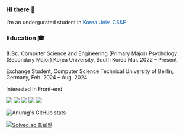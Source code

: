 ### Hi there 👋

I'm an undergurated student in <span style="color:#045FB4"> Korea Univ. CS&E </span>

### Education 🎓

**B.Sc.** Computer Science and Engineering (Primary Major) Psychology (Secondary Major) 	Korea University, South Korea Mar. 2022 – Present 		

Exchange Student, Computer Science			Technical University of Berlin, Germany,       Feb. 2024 – Aug. 2024 	



Interested in Front-end
 
<a href="버튼을 눌렀을 때 이동할 링크" target="_blank"><img src="https://img.shields.io/badge/notion-000000?style=flat&logo=notion&logoColor=FFFFFF"/></a>
<a href="버튼을 눌렀을 때 이동할 링크" target="_blank"><img src="https://img.shields.io/badge/flutter-CEE3F6?style=flat&logo=Flutter&logoColor=02569B"/></a>
<a href="버튼을 눌렀을 때 이동할 링크" target="_blank"><img src="https://img.shields.io/badge/C-848484?style=flat&logo=C&logoColor=A8B9CC"/></a>
<a href="버튼을 눌렀을 때 이동할 링크" target="_blank"><img src="https://img.shields.io/badge/python-F2F5A9?style=flat&logo=Python&logoColor=3776AB"/></a>
<a href="버튼을 눌렀을 때 이동할 링크" target="_blank"><img src="https://img.shields.io/badge/react-007396?style=flat&logo=React&logoColor=61DAFB"/></a>

![Anurag's GitHub stats](https://github-readme-stats.vercel.app/api?username=rla-suedeng&show_icons=true&theme=buefy)


[![Solved.ac
프로필](http://mazassumnida.wtf/api/generate_badge?boj=ksuuueh0224)](https://solved.ac/ksuuueh0224)
<!--
**rla-suedeng/rla-suedeng** is a ✨ _special_ ✨ repository because its `README.md` (this file) appears on your GitHub profile.

Here are some ideas to get you started:


- 🌱 I’m currently learning ...
- 👯 I’m looking to collaborate on ...
- 🤔 I’m looking for help with ...
- 💬 Ask me about ...
- 📫 How to reach me: ...
- 😄 Pronouns: ...
- ⚡ Fun fact: ...
-->
